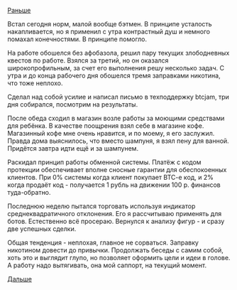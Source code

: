 [Раньше](2015.07.08.md)

Встал сегодня норм, малой вообще бэтмен.
В принципе усталость накапливается, но я применил с утра контрастный душ и немного помахал конечностями. В принципе помогло.

На работе обошелся без афобазола, решил пару текущих злободневных квестов по работе.
Взялся за третий, но он оказался широкопрофильным, за счет его выполнения решу несколько задач.
С утра и до конца рабочего дня обошелся тремя заправками никотина, что тоже неплохо.

Сделал над собой усилие и написал письмо в техподдержку btcjam, три дня собирался, посмотрим на результаты.

После обеда сходил в магазин возле работы за моющими средствами для ребёнка. В качестве поощрения взял себе в магазине кофе. Магазинный кофе мне очень нравится, и по моему, я его заслужил. Правда дома выяснилось, что вместо шампуня, я взял пену для ванной. Придётся завтра идти ещё и за шампунем.

Раскидал принцип работы обменной системы. Платёж с кодом протекции обеспечивает вполне сносные гарантии для обеспокоенных клиентов.
При 0% системы когда клиент покупает BTC-e код, и 2% когда продаёт код - получается 1 рубль на движении 100 р. финансов туда-обратно.

Последнюю неделю пытался торговать используя индикатор среднеквадратичного отклонения. Его я рассчитываю применять для ботов. Естественно всё просераю. Вернулся к анализу фигур - и сразу две успешных сделки.

Общая тенденция - неплохая, главное не сорваться.
Заправку никотином довести до привычки.
Продолжать беседы с самим собой, хоть это и выглядит глупо, но позволяет оформить цели и идеи в голове.
А работу надо вытягивать, она мой саппорт, на текущий момент.

[Дальше](2015.07.10.md)